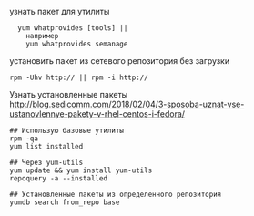 узнать пакет для утилиты
```
  yum whatprovides [tools] || 
    например
    yum whatprovides semanage  
```
установить пакет из сетевого репозитория без загрузки    
```  
rpm -Uhv http:// || rpm -i http://  
```
Узнать установленные пакеты  
http://blog.sedicomm.com/2018/02/04/3-sposoba-uznat-vse-ustanovlennye-pakety-v-rhel-centos-i-fedora/
```
## Использую базовые утилиты
rpm -qa
yum list installed

## Через yum-utils   
yum update && yum install yum-utils
repoquery -a --installed 

## Установленные пакеты из определенного репозитория
yumdb search from_repo base
  
```
